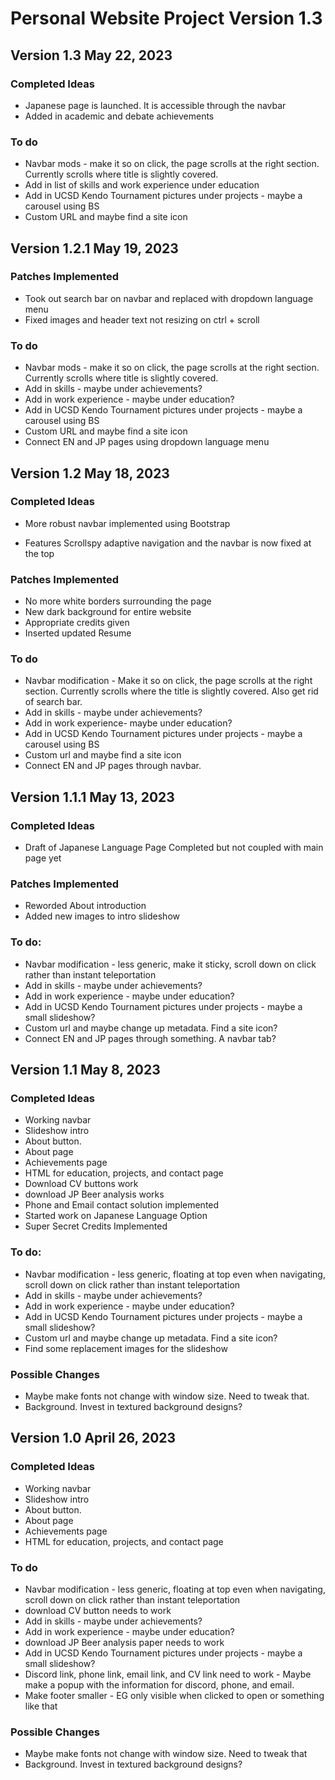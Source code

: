 # Personal Website Project Version 1.3
## Version 1.3 May 22, 2023
### Completed Ideas
* Japanese page is launched. It is accessible through the navbar
* Added in academic and debate achievements

### To do
* Navbar mods - make it so on click, the page scrolls at the right section. Currently scrolls where title is slightly covered.
* Add in list of skills and work experience under education
* Add in UCSD Kendo Tournament pictures under projects - maybe a carousel using BS
* Custom URL and maybe find a site icon

## Version 1.2.1 May 19, 2023
### Patches Implemented
* Took out search bar on navbar and replaced with dropdown language menu
* Fixed images and header text not resizing on ctrl + scroll

### To do
* Navbar mods - make it so on click, the page scrolls at the right section. Currently scrolls where title is slightly covered.
* Add in skills - maybe under achievements?
* Add in work experience - maybe under education?
* Add in UCSD Kendo Tournament pictures under projects - maybe a carousel using BS
* Custom URL and maybe find a site icon
* Connect EN and JP pages using dropdown language menu

## Version 1.2 May 18, 2023
### Completed Ideas
* More robust navbar implemented using Bootstrap
 - Features Scrollspy adaptive navigation and the navbar is now fixed at the top

### Patches Implemented
* No more white borders surrounding the page
* New dark background for entire website
* Appropriate credits given
* Inserted updated Resume

### To do
* Navbar modification - Make it so on click, the page scrolls at the right section. Currently scrolls where the title is slightly covered. Also get rid of search bar.
* Add in skills - maybe under achievements?
* Add in work experience- maybe under education?
* Add in UCSD Kendo Tournament pictures under projects - maybe a carousel using BS
* Custom url and maybe find a site icon
* Connect EN and JP pages through navbar.

## Version 1.1.1 May 13, 2023
### Completed Ideas
* Draft of Japanese Language Page Completed but not coupled with main page yet

### Patches Implemented
* Reworded About introduction
* Added new images to intro slideshow

### To do:
* Navbar modification - less generic, make it sticky, scroll down on click rather than instant teleportation
* Add in skills - maybe under achievements?
* Add in work experience - maybe under education?
* Add in UCSD Kendo Tournament pictures under projects - maybe a small slideshow?
* Custom url and maybe change up metadata. Find a site icon?
* Connect EN and JP pages through something. A navbar tab?

## Version 1.1 May 8, 2023
### Completed Ideas
* Working navbar
* Slideshow intro
* About button.
* About page
* Achievements page
* HTML for education, projects, and contact page
* Download CV buttons work
* download JP Beer analysis works
* Phone and Email contact solution implemented
* Started work on Japanese Language Option
* Super Secret Credits Implemented

### To do:
* Navbar modification - less generic, floating at top even when navigating, scroll down on click rather than instant teleportation
* Add in skills - maybe under achievements?
* Add in work experience - maybe under education?
* Add in UCSD Kendo Tournament pictures under projects - maybe a small slideshow?
* Custom url and maybe change up metadata. Find a site icon?
* Find some replacement images for the slideshow

### Possible Changes
* Maybe make fonts not change with window size. Need to tweak that.
* Background. Invest in textured background designs?

## Version 1.0 April 26, 2023
### Completed Ideas
* Working navbar
* Slideshow intro
* About button.
* About page
* Achievements page
* HTML for education, projects, and contact page
  
### To do
* Navbar modification - less generic, floating at top even when navigating, scroll down on click rather than instant teleportation
* download CV button needs to work
* Add in skills - maybe under achievements?
* Add in work experience - maybe under education?
* download JP Beer analysis paper needs to work
* Add in UCSD Kendo Tournament pictures under projects - maybe a small slideshow?
* Discord link, phone link, email link, and CV link need to work - Maybe make a popup with the information for discord, phone, and email.
* Make footer smaller - EG only visible when clicked to open or something like that

### Possible Changes
* Maybe make fonts not change with window size. Need to tweak that
* Background. Invest in textured background designs?
